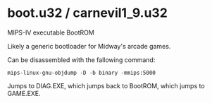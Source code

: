 # boot.u32 / carnevil1_9.u32

MIPS-IV executable BootROM

Likely a generic bootloader for Midway's arcade games. 

Can be disassembled with the fallowing command:

`mips-linux-gnu-objdump -D -b binary -mmips:5000`

Jumps to DIAG.EXE, which jumps back to BootROM, which jumps to GAME.EXE.